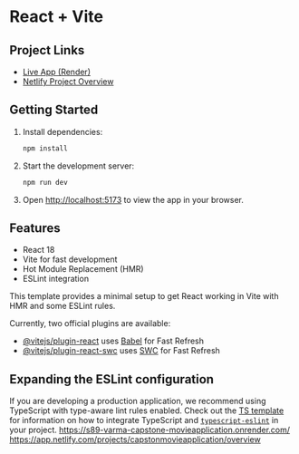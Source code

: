 # React + Vite
  
## Project Links

- [Live App (Render)](https://s89-varma-capstone-movieapplication.onrender.com/)
- [Netlify Project Overview](https://app.netlify.com/projects/capstonmovieapplication/overview)

## Getting Started

1. Install dependencies:
   ```bash
   npm install
   ```
2. Start the development server:
   ```bash
   npm run dev
   ```
3. Open [http://localhost:5173](http://localhost:5173) to view the app in your browser.

## Features

- React 18
- Vite for fast development
- Hot Module Replacement (HMR)
- ESLint integration

This template provides a minimal setup to get React working in Vite with HMR and some ESLint rules.

Currently, two official plugins are available:

- [@vitejs/plugin-react](https://github.com/vitejs/vite-plugin-react/blob/main/packages/plugin-react) uses [Babel](https://babeljs.io/) for Fast Refresh
- [@vitejs/plugin-react-swc](https://github.com/vitejs/vite-plugin-react/blob/main/packages/plugin-react-swc) uses [SWC](https://swc.rs/) for Fast Refresh

## Expanding the ESLint configuration

If you are developing a production application, we recommend using TypeScript with type-aware lint rules enabled. Check out the [TS template](https://github.com/vitejs/vite/tree/main/packages/create-vite/template-react-ts) for information on how to integrate TypeScript and [`typescript-eslint`](https://typescript-eslint.io) in your project.
https://s89-varma-capstone-movieapplication.onrender.com/
https://app.netlify.com/projects/capstonmovieapplication/overview